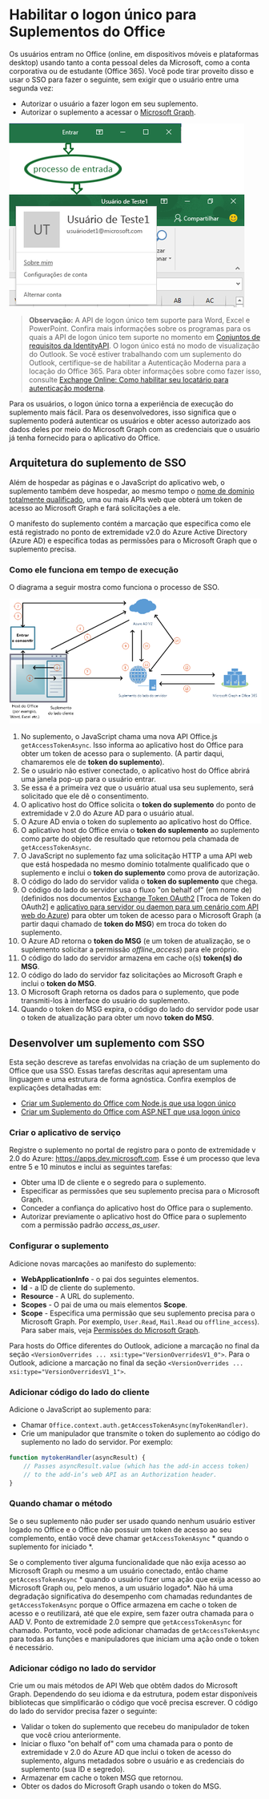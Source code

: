 # <a name="enable-single-sign-on-for-office-add-ins"></a>Habilitar o logon único para Suplementos do Office

Os usuários entram no Office (online, em dispositivos móveis e plataformas desktop) usando tanto a conta pessoal deles da Microsoft, como a conta corporativa ou de estudante (Office 365). Você pode tirar proveito disso e usar o SSO para fazer o seguinte, sem exigir que o usuário entre uma segunda vez:

* Autorizar o usuário a fazer logon em seu suplemento.
* Autorizar o suplemento a acessar o [Microsoft Graph](https://developer.microsoft.com/graph/docs).

![Imagem mostrando o processo de logon de um suplemento](../images/OfficeHostTitleBarLogin.png)

>**Observação:** A API de logon único tem suporte para Word, Excel e PowerPoint. Confira mais informações sobre os programas para os quais a API de logon único tem suporte no momento em [Conjuntos de requisitos da IdentityAPI](http://dev.office.com/reference/add-ins/requirement-sets/identity-api-requirement-sets).
> O logon único está no modo de visualização do Outlook. Se você estiver trabalhando com um suplemento do Outlook, certifique-se de habilitar a Autenticação Moderna para a locação do Office 365. Para obter informações sobre como fazer isso, consulte [Exchange Online: Como habilitar seu locatário para autenticação moderna](https://social.technet.microsoft.com/wiki/contents/articles/32711.exchange-online-how-to-enable-your-tenant-for-modern-authentication.aspx).

Para os usuários, o logon único torna a experiência de execução do suplemento mais fácil. Para os desenvolvedores, isso significa que o suplemento poderá autenticar os usuários e obter acesso autorizado aos dados deles por meio do Microsoft Graph com as credenciais que o usuário já tenha fornecido para o aplicativo do Office.

## <a name="sso-add-in-architecture"></a>Arquitetura do suplemento de SSO

Além de hospedar as páginas e o JavaScript do aplicativo web, o suplemento também deve hospedar, ao mesmo tempo o [nome de domínio totalmente qualificado](https://msdn.microsoft.com/en-us/library/windows/desktop/ms682135.aspx#_dns_fully_qualified_domain_name_fqdn__gly), uma ou mais APIs web que obterá um token de acesso ao Microsoft Graph e fará solicitações a ele.

O manifesto do suplemento contém a marcação que especifica como ele está registrado no ponto de extremidade v2.0 do Azure Active Directory (Azure AD) e especifica todas as permissões para o Microsoft Graph que o suplemento precisa.

### <a name="how-it-works-at-runtime"></a>Como ele funciona em tempo de execução

O diagrama a seguir mostra como funciona o processo de SSO.
<!-- Minor fixes to the text in the diagram - change V2 to v2.0, and change "(e.g. Word, Excel, etc.)" to "(for example, Word, Excel)". -->
![Diagrama que mostra o processo de SSO](../images/SSOOverviewDiagram.png)

1. No suplemento, o JavaScript chama uma nova API Office.js `getAccessTokenAsync`. Isso informa ao aplicativo host do Office para obter um token de acesso para o suplemento. (A partir daqui, chamaremos ele de **token do suplemento**).
1. Se o usuário não estiver conectado, o aplicativo host do Office abrirá uma janela pop-up para o usuário entrar.
1.  Se essa é a primeira vez que o usuário atual usa seu suplemento, será solicitado que ele dê o consentimento.
1. O aplicativo host do Office solicita o **token do suplemento** do ponto de extremidade v 2.0 do Azure AD para o usuário atual. 
1. O Azure AD envia o token do suplemento ao aplicativo host do Office.
1. O aplicativo host do Office envia o **token do suplemento** ao suplemento como parte do objeto de resultado que retornou pela chamada de `getAccessTokenAsync`.
1. O JavaScript no suplemento faz uma solicitação HTTP a uma API web que está hospedada no mesmo domínio totalmente qualificado que o suplemento e inclui o **token do suplemento** como prova de autorização.  
1. O código do lado do servidor valida o **token do suplemento** que chega.
1. O código do lado do servidor usa o fluxo "on behalf of" (em nome de) (definidos nos documentos [Exchange Token OAuth2](https://tools.ietf.org/html/draft-ietf-oauth-token-exchange-02) [Troca de Token do OAuth2] e [aplicativo para servidor ou daemon para um cenário com API web do Azure](https://docs.microsoft.com/en-us/azure/active-directory/develop/active-directory-authentication-scenarios#daemon-or-server-application-to-web-api)) para obter um token de acesso para o Microsoft Graph (a partir daqui chamado de **token do MSG**) em troca do token do suplemento.
1. O Azure AD retorna o **token do MSG** (e um token de atualização, se o suplemento solicitar a permissão *offline_access*) para ele próprio.
1. O código do lado do servidor armazena em cache o(s) **token(s) do MSG**.
1. O código do lado do servidor faz solicitações ao Microsoft Graph e inclui o **token do MSG**.
1. O Microsoft Graph retorna os dados para o suplemento, que pode transmiti-los à interface do usuário do suplemento.
1. Quando o token do MSG expira, o código do lado do servidor pode usar o token de atualização para obter um novo **token do MSG**.

## <a name="develop-an-sso-add-in"></a>Desenvolver um suplemento com SSO

Esta seção descreve as tarefas envolvidas na criação de um suplemento do Office que usa SSO. Essas tarefas descritas aqui apresentam uma linguagem e uma estrutura de forma agnóstica. Confira exemplos de explicações detalhadas em:

* [Criar um Suplemento do Office com Node.js que usa logon único](../../docs/develop/create-sso-office-add-ins-nodejs.md)
* [Criar um Suplemento do Office com ASP.NET que usa logon único](../../docs/develop/create-sso-office-add-ins-aspnet.md)

### <a name="create-the-service-application"></a>Criar o aplicativo de serviço

Registre o suplemento no portal de registro para o ponto de extremidade v 2.0 do Azure: https://apps.dev.microsoft.com. Esse é um processo que leva entre 5 e 10 minutos e inclui as seguintes tarefas:

* Obter uma ID de cliente e o segredo para o suplemento.
* Especificar as permissões que seu suplemento precisa para o Microsoft Graph.
* Conceder a confiança do aplicativo host do Office para o suplemento.
* Autorizar previamente o aplicativo host do Office para o suplemento com a permissão padrão *access_as_user*.

### <a name="configure-the-add-in"></a>Configurar o suplemento

Adicione novas marcações ao manifesto do suplemento:

* **WebApplicationInfo** - o pai dos seguintes elementos.
* **Id** - a ID de cliente do suplemento.
* **Resource** - A URL do suplemento.
* **Scopes** - O pai de uma ou mais elementos **Scope**.
* **Scope** - Especifica uma permissão que seu suplemento precisa para o Microsoft Graph. Por exemplo, `User.Read`, `Mail.Read` ou `offline_access`). Para saber mais, veja [Permissões do Microsoft Graph](https://developer.microsoft.com/en-us/graph/docs/concepts/permissions_reference).

Para hosts do Office diferentes do Outlook, adicione a marcação no final da seção `<VersionOverrides ... xsi:type="VersionOverridesV1_0">`. Para o Outlook, adicione a marcação no final da seção `<VersionOverrides ... xsi:type="VersionOverridesV1_1">`.

### <a name="add-client-side-code"></a>Adicionar código do lado do cliente

Adicione o JavaScript ao suplemento para:

* Chamar `Office.context.auth.getAccessTokenAsync(myTokenHandler)`.
* Crie um manipulador que transmite o token do suplemento ao código do suplemento no lado do servidor. Por exemplo:

```js
function mytokenHandler(asyncResult) {
    // Passes asyncResult.value (which has the add-in access token)
    // to the add-in’s web API as an Authorization header.
}
```

### <a name="when-to-call-the-method"></a>Quando chamar o método

Se o seu suplemento não puder ser usado quando nenhum usuário estiver logado no Office e o Office não possuir um token de acesso ao seu complemento, então você deve chamar `getAccessTokenAsync` * quando o suplemento for iniciado *.

Se o complemento tiver alguma funcionalidade que não exija acesso ao Microsoft Graph ou mesmo a um usuário conectado, então chame `getAccessTokenAsync` * quando o usuário fizer uma ação que exija acesso ao Microsoft Graph ou, pelo menos, a um usuário logado*. Não há uma degradação significativa do desempenho com chamadas redundantes de `getAccessTokenAsync` porque o Office armazena em cache o token de acesso e o reutilizará, até que ele expire, sem fazer outra chamada para o AAD V. Ponto de extremidade 2.0 sempre que `getAccessTokenAsync` for chamado. Portanto, você pode adicionar chamadas de `getAccessTokenAsync` para todas as funções e manipuladores que iniciam uma ação onde o token é necessário.

### <a name="add-server-side-code"></a>Adicionar código no lado do servidor

Crie um ou mais métodos de API Web que obtêm dados do Microsoft Graph. Dependendo do seu idioma e da estrutura, podem estar disponíveis bibliotecas que simplificarão o código que você precisa escrever. O código do lado do servidor precisa fazer o seguinte:

* Validar o token do suplemento que recebeu do manipulador de token que você criou anteriormente.
* Iniciar o fluxo "on behalf of" com uma chamada para o ponto de extremidade v 2.0 do Azure AD que inclui o token de acesso do suplemento, alguns metadados sobre o usuário e as credenciais do suplemento (sua ID e segredo).
* Armazenar em cache o token MSG que retornou.
* Obter os dados do Microsoft Graph usando o token do MSG.
